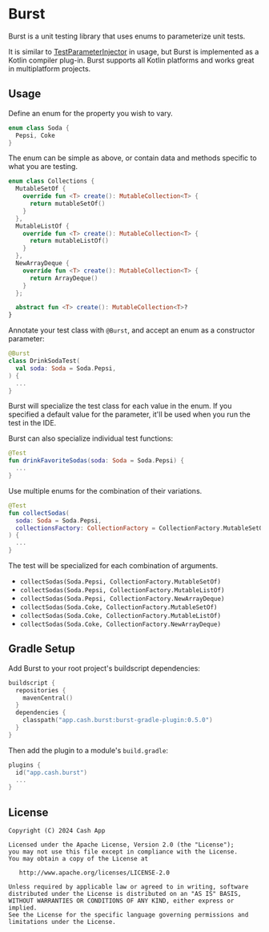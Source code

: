 Burst
=====

Burst is a unit testing library that uses enums to parameterize unit tests.

It is similar to [TestParameterInjector] in usage, but Burst is implemented as a Kotlin compiler
plug-in. Burst supports all Kotlin platforms and works great in multiplatform projects.


Usage
-----

Define an enum for the property you wish to vary.

```kotlin
enum class Soda {
  Pepsi, Coke
}
```

The enum can be simple as above, or contain data and methods specific to what you are testing.

```kotlin
enum class Collections {
  MutableSetOf {
    override fun <T> create(): MutableCollection<T> {
      return mutableSetOf()
    }
  },
  MutableListOf {
    override fun <T> create(): MutableCollection<T> {
      return mutableListOf()
    }
  },
  NewArrayDeque {
    override fun <T> create(): MutableCollection<T> {
      return ArrayDeque()
    }
  };

  abstract fun <T> create(): MutableCollection<T>?
}
```

Annotate your test class with `@Burst`, and accept an enum as a constructor parameter:

```kotlin
@Burst
class DrinkSodaTest(
  val soda: Soda = Soda.Pepsi,
) {
  ...
}
```

Burst will specialize the test class for each value in the enum. If you specified a default value
for the parameter, it'll be used when you run the test in the IDE.

Burst can also specialize individual test functions:

```kotlin
@Test
fun drinkFavoriteSodas(soda: Soda = Soda.Pepsi) {
  ...
}
```

Use multiple enums for the combination of their variations.

```kotlin
@Test
fun collectSodas(
  soda: Soda = Soda.Pepsi,
  collectionsFactory: CollectionFactory = CollectionFactory.MutableSetOf,
) {
  ...
}
```

The test will be specialized for each combination of arguments.

 * `collectSodas(Soda.Pepsi, CollectionFactory.MutableSetOf)`
 * `collectSodas(Soda.Pepsi, CollectionFactory.MutableListOf)`
 * `collectSodas(Soda.Pepsi, CollectionFactory.NewArrayDeque)`
 * `collectSodas(Soda.Coke, CollectionFactory.MutableSetOf)`
 * `collectSodas(Soda.Coke, CollectionFactory.MutableListOf)`
 * `collectSodas(Soda.Coke, CollectionFactory.NewArrayDeque)`

Gradle Setup
------------

Add Burst to your root project's buildscript dependencies:

```kotlin
buildscript {
  repositories {
    mavenCentral()
  }
  dependencies {
    classpath("app.cash.burst:burst-gradle-plugin:0.5.0")
  }
}
```

Then add the plugin to a module's `build.gradle`:

```kotlin
plugins {
  id("app.cash.burst")
  ...
}
```


License
-------

    Copyright (C) 2024 Cash App

    Licensed under the Apache License, Version 2.0 (the "License");
    you may not use this file except in compliance with the License.
    You may obtain a copy of the License at

       http://www.apache.org/licenses/LICENSE-2.0

    Unless required by applicable law or agreed to in writing, software
    distributed under the License is distributed on an "AS IS" BASIS,
    WITHOUT WARRANTIES OR CONDITIONS OF ANY KIND, either express or implied.
    See the License for the specific language governing permissions and
    limitations under the License.

[TestParameterInjector]: https://github.com/google/TestParameterInjector
